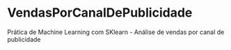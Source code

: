 # VendasPorCanalDePublicidade
Prática de Machine Learning com SKlearn - Análise de vendas por canal de publicidade
